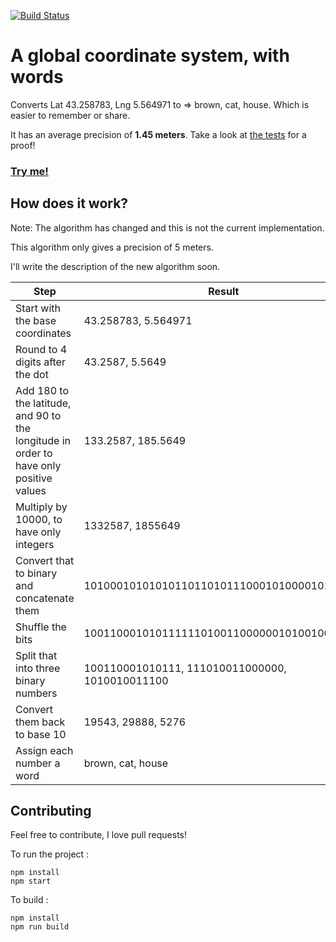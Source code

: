 [![Build Status](https://travis-ci.org/devnixs/words-coordinates.svg?branch=master)](https://travis-ci.org/devnixs/words-coordinates)

# A global coordinate system, with words

Converts Lat 43.258783, Lng 5.564971 to => brown, cat, house. Which is easier to remember or share.

It has an average precision of **1.45 meters**. Take a look at [the tests](https://travis-ci.org/devnixs/words-coordinates) for a proof!

### [Try me!](https://devnixs.github.io/words-coordinates/)

## How does it work?

Note: The algorithm has changed and this is not the current implementation.

This algorithm only gives a precision of 5 meters.

I'll write the description of the new algorithm soon.


| Step  		                        | Result |
| ------------------------------------ | ------------- |
| Start with the base coordinates  | 43.258783, 5.564971  |
| Round to 4 digits after the dot  | 43.2587, 5.5649  |
| Add 180 to the latitude, and 90 to the longitude in order to have only positive values | 133.2587, 185.5649 |
| Multiply by 10000, to have only integers  | 1332587, 1855649  |
| Convert that to binary and concatenate them  | 1010001010101011011010111000101000010100110  |
| Shuffle the bits  | 1001100010101111110100110000001010010011100  |
| Split that into three binary numbers  | 100110001010111, 111010011000000, 1010010011100  |
| Convert them back to base 10  | 19543, 29888, 5276  |
| Assign each number a word  | brown, cat, house  |

## Contributing

Feel free to contribute, I love pull requests!

To run the project : 
```
npm install
npm start
```

To build :
```
npm install
npm run build
```